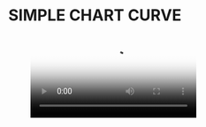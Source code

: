 # SIMPLE CHART CURVE


<figure class="video_container">
  <video controls="true" allowfullscreen="true" poster="path/to/poster_image.png">
    <source src="https://github.com/timqha/chart-react-native/blob/master/demo/demo.mp4" type="video/mp4">
  </video>
</figure>
<!-- blank line -->
